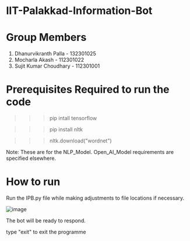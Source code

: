 # IIT-Palakkad-Information-Bot

# Group Members
  1. Dhanurvikranth Palla - 132301025
  2. Mocharla Akash - 112301022
  3. Sujit Kumar Choudhary - 112301001

# Prerequisites Required to run the code 
>>> pip intall tensorflow

>>> pip install nltk

>>> nltk.download("wordnet")

Note: These are for the NLP_Model. Open_AI_Model requirements are specified elsewhere.

# How to run
Run the IPB.py file while making adjustments to file locations if necessary.

![image](https://github.com/DhanurvikranthPalla/IIT-Palakkad-Information-Bot/assets/168439040/239fa630-1034-40bd-8ef1-2e7ec76e0a02)

The bot will be ready to respond.

type "exit" to exit the programme

